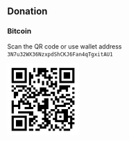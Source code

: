 ## Donation

### Bitcoin
Scan the QR code or use wallet address `3N7u32WX36NzxpdShCKJ6Fan4qTgxitAU1`

![Donate Bitcoin](images/btc-qr-code.png)
